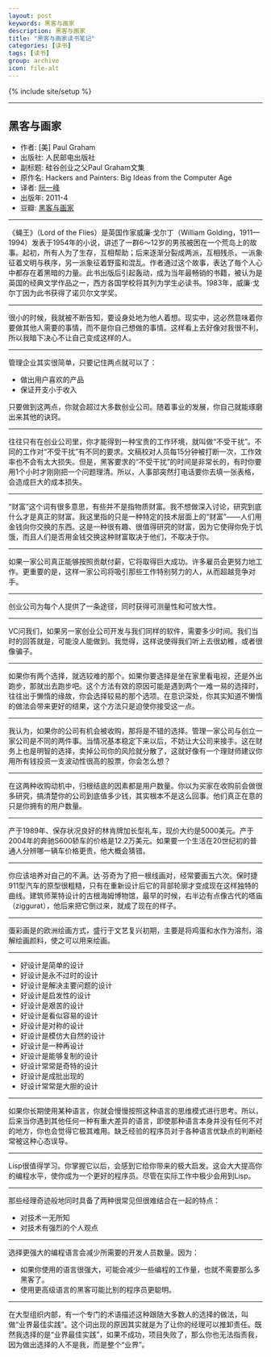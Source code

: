 ```yaml
---
layout: post
keywords: 黑客与画家
description: 黑客与画家
title: "黑客与画家读书笔记"
categories: [读书]
tags: [读书]
group: archive
icon: file-alt
---
```

{% include site/setup %}

------------
黑客与画家
------------

- 作者: [美] Paul Graham 
- 出版社: 人民邮电出版社
- 副标题: 硅谷创业之父Paul Graham文集
- 原作名: Hackers and Painters: Big Ideas from the Computer Age
- 译者: [阮一峰][1] 
- 出版年: 2011-4
- 豆瓣: [黑客与画家][2]

------------
《蝇王》（Lord of the Flies）是英国作家威廉·戈尔丁（William Golding，1911—1994）发表于1954年的小说，讲述了一群6～12岁的男孩被困在一个荒岛上的故事。起初，所有人为了生存，互相帮助；后来逐渐分裂成两派，互相残杀，一派象征着文明与秩序，另一派象征着野蛮和混乱。作者通过这个故事，表达了毎个人心中都存在着黑暗的力量。此书出版后引起轰动，成为当年最畅销的书籍，被认为是英国的经典文学作品之一，西方各国学校将其列为学生必读书。1983年，威廉·戈尔丁因为此书获得了诺贝尔文学奖。

------------
很小的时候，我就被不断告知，要设身处地为他人着想。现实中，这必然意味着你要做其他人需要的事情，而不是你自己想做的事情。这样看上去好像对我很不利，所以我暗下决心不让自己变成这样的人。

------------
管理企业其实很简单，只要记住两点就可以了：

- 做出用户喜欢的产品
- 保证开支小于收入

只要做到这两点，你就会超过大多数创业公司。随着事业的发展，你自己就能琢磨出来其他的诀窍。

------------
往往只有在创业公司里，你才能得到一种宝贵的工作环境，就叫做“不受干扰”。不同的工作对“不受干扰”有不同的要求。文稿校对人员每15分钟被打断一次，工作效率也不会有太大损失。但是，黑客要求的“不受干扰”的时间是非常长的，有时你要用1个小时才刚刚把一个问题理清。所以，人事部突然打电话要你去填一张表格，会造成巨大的成本损失。

------------
“财富”这个词有很多意思，有些并不是指物质财富。我不想做深入讨论，研究到底什么才是真正的财富。我这里指的只是一种特定的技术层面上的“财富”——人们用金钱向你交换的东西。这是一种很有趣、很值得研究的财富，因为它使得你免于饥饿，而且人们是否用金钱交换这种财富取决于他们，不取决于你。

------------
如果一家公司真正能够按照贡献付薪，它将取得巨大成功。许多雇员会更努力地工作。更重要的是，这样一家公司将吸引那些工作特别努力的人，从而超越竞争对手。

------------
创业公司为每个人提供了一条途径，同时获得可测量性和可放大性。

------------
VC问我们，如果另一家创业公司开发与我们同样的软件，需要多少时间。我们当时的回答就是，可能没人能做到。我觉得，这样说使得我们听上去很幼稚，或者很像骗子。

------------
如果你有两个选择，就选较难的那个。如果你要选择是坐在家里看电视，还是外出跑步，那就出去跑步吧。这个方法有效的原因可能是遇到两个一难一易的选择时，往往出于懒惰的缘故，你会选择较易的那个选项。在意识深处，你其实知道不懒惰的做法会带来更好的结果，这个方法只是迫使你接受这一点。

------------
我认为，如果你的公司有机会被收购，那将是不错的选择。管理一家公司与创立一家公司是不同的两件事。当情况基本稳定下来以后，不妨让大公司来接手。这在财务上也是明智的选择，卖掉公司你的风险就分散了，这就好像有一个理财师建议你用所有钱投资一支波动性很高的股票，你会怎么想？

------------
在这两种收购动机中，归根结底的因素都是用户数量。你以为买家在收购前会做很多研究，搞清楚你的公司到底值多少钱，其实根本不是这么回事。他们真正在意的只是你拥有的用户数量。

------------

产于1989年、保存状况良好的林肯牌加长型礼车，现价大约是5000美元。产于2004年的奔驰S600轿车的价格是12.2万美元。如果要一个生活在20世纪初的普通人分辨哪一辆车价格更贵，他大概会猜错。

------------
你应该培养对自己的不满。达·芬奇为了把一根线画对，经常要画五六次。保时捷911型汽车的原型很粗糙，只有在重新设计后它的背部轮廓才变成现在这样独特的曲线。建筑师莱特设计的古根海姆博物馆，最早的时候，右半边有点像古代的塔庙（ziggurat），他后来把它倒过来，就成了现在的样子。

------------ 
蛋彩画是的欧洲绘画方式，盛行于文艺复兴初期，主要是将鸡蛋和水作为溶剂，溶解绘画颜料，使之可以用来绘画。

------------
- 好设计是简单的设计
- 好设计是永不过时的设计
- 好设计是解决主要问题的设计
- 好设计是启发性的设计
- 好设计是艰苦的设计
- 好设计是看似容易的设计
- 好设计是对称的设计
- 好设计是模仿大自然的设计
- 好设计是一种再设计
- 好设计是能够复制的设计 
- 好设计常常是奇特的设计
- 好设计是成批出现的
- 好设计常常是大胆的设计

------------
如果你长期使用某种语言，你就会慢慢按照这种语言的思维模式进行思考。所以，后来当你遇到其他任何一种有重大差异的语言，即使那种语言本身并没有任何不对的地方，你也会觉得它极其难用。缺乏经验的程序员对于各种语言优缺点的判断经常被这种心态误导。

------------

Lisp很值得学习。你掌握它以后，会感到它给你带来的极大启发。这会大大提高你的编程水平，使你成为一个更好的程序员。尽管在实际工作中极少会用到Lisp。

------------
那些经理奇迹般地同时具备了两种很常见但很难结合在一起的特点：

- 对技术一无所知
- 对技术有强烈的个人观点

------------
选择更强大的编程语言会减少所需要的开发人员数量。因为：

- 如果你使用的语言很强大，可能会减少一些编程的工作量，也就不需要那么多黑客了。
- 使用更高级语言的黑客可能比别的程序员更聪明。

------------
在大型组织内部，有一个专门的术语描述这种跟随大多数人的选择的做法，叫做“业界最佳实践”。这个词出现的原因其实就是为了让你的经理可以推卸责任。既然我选择的是“业界最佳实践”，如果不成功，项目失败了，那么你也无法指责我，因为做出选择的人不是我，而是整个“业界”。


[1]: http://www.ruanyifeng.com/blog
[2]: http://book.douban.com/subject/6021440




